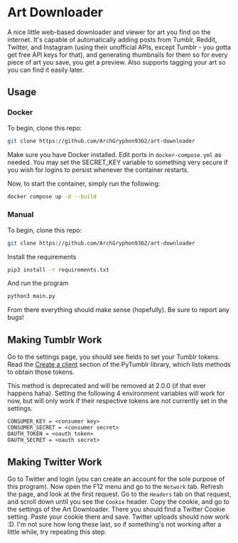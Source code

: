 # Art Downloader

A nice little web-based downloader and viewer for art you find on the internet. It's capable of automatically adding posts from Tumblr, Reddit, Twitter, and Instagram (using their unofficial APIs, except Tumblr - you gotta get free API keys for that), and generating thumbnails for them so for every piece of art you save, you get a preview. Also supports tagging your art so you can find it easily later.

## Usage

### Docker

To begin, clone this repo:
```sh
git clone https://github.com/ArchGryphon9362/art-downloader
```

Make sure you have Docker installed. Edit ports in `docker-compose.yml` as needed. You may set the SECRET_KEY variable to something very secure if you wish for logins to persist whenever the container restarts.

Now, to start the container, simply run the following:

```sh
docker compose up -d --build
```

### Manual

To begin, clone this repo:
```sh
git clone https://github.com/ArchGryphon9362/art-downloader
```

Install the requirements
```sh
pip3 install -r requirements.txt
```

And run the program
```sh
python3 main.py
```

From there everything should make sense (hopefully). Be sure to report any bugs!

## Making Tumblr Work

Go to the settings page, you should see fields to set your Tumblr tokens. Read the [Create a client](https://github.com/tumblr/pytumblr#create-a-client) section of the PyTumblr library, which lists methods to obtain those tokens.

This method is deprecated and will be removed at 2.0.0 (if that ever happens haha). Setting the following 4 environment variables will work for now, but will only work if their respective tokens are not currently set in the settings.
```env
CONSUMER_KEY = <consumer key>
CONSUMER_SECRET = <consumer secret>
OAUTH_TOKEN = <oauth token>
OAUTH_SECRET = <oauth secret>
```

## Making Twitter Work

Go to Twitter and login (you can create an account for the sole purpose of this program). Now open the F12 menu and go to the `Network` tab. Refresh the page, and look at the first request. Go to the `Headers` tab on that request, and scroll down until you see the `Cookie` header. Copy the cookie, and go to the settings of the Art Downloader. There you should find a Twitter Cookie setting. Paste your cookie there and save. Twitter uploads should now work :D. I'm not sure how long these last, so if something's not working after a little while, try repeating this step.
